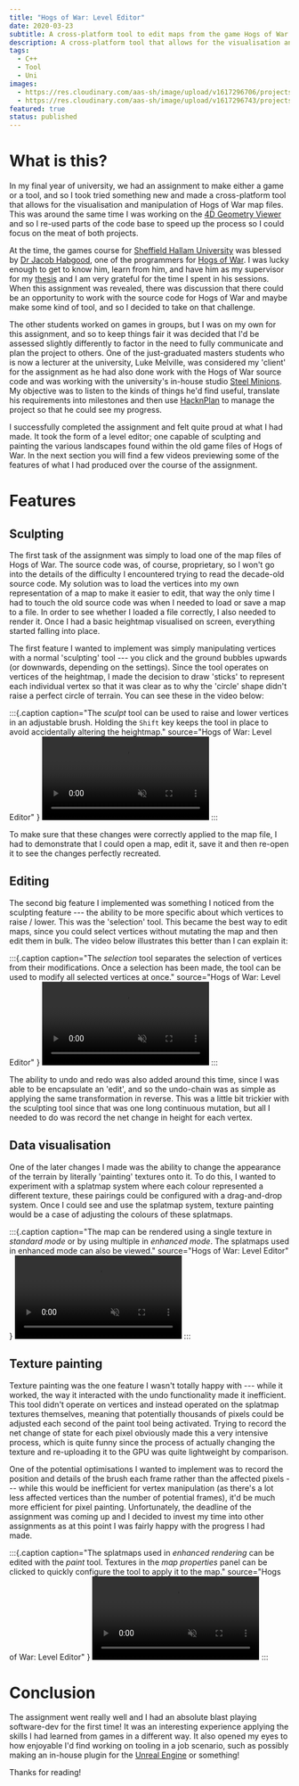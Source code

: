 ```yaml
---
title: "Hogs of War: Level Editor"
date: 2020-03-23
subtitle: A cross-platform tool to edit maps from the game Hogs of War (2000).
description: A cross-platform tool that allows for the visualisation and manipulation of Hogs of War map files.
tags:
  - C++
  - Tool
  - Uni
images:
  - https://res.cloudinary.com/aas-sh/image/upload/v1617296706/projects/hogs_of_war_level_editor/thumbnail_qiom9m.png
  - https://res.cloudinary.com/aas-sh/image/upload/v1617296743/projects/hogs_of_war_level_editor/screenshot_uk6iiq.png
featured: true
status: published
---
```


# What is this?

In my final year of university, we had an assignment to make either a game or a tool, and so I took tried something new and made a cross-platform tool that allows for the visualisation and manipulation of Hogs of War map files. This was around the same time I was working on the [4D Geometry Viewer](/project/4d-geometry-viewer) and so I re-used parts of the code base to speed up the process so I could focus on the meat of both projects.

At the time, the games course for [Sheffield Hallam University](https://www.shu.ac.uk/) was blessed by [Dr Jacob Habgood](https://www.shu.ac.uk/about-us/our-people/staff-profiles/jacob-habgood), one of the programmers for [Hogs of War](https://en.wikipedia.org/wiki/Hogs_of_War). I was lucky enough to get to know him, learn from him, and have him as my supervisor for my [thesis](/project/thesis) and I am very grateful for the time I spent in his sessions. When this assignment was revealed, there was discussion that there could be an opportunity to work with the source code for Hogs of War and maybe make some kind of tool, and so I decided to take on that challenge. 

The other students worked on games in groups, but I was on my own for this assignment, and so to keep things fair it was decided that I'd be assessed slightly differently to factor in the need to fully communicate and plan the project to others. One of the just-graduated masters students who is now a lecturer at the university, Luke Melville, was considered my 'client' for the assignment as he had also done work with the Hogs of War source code and was working with the university's in-house studio [Steel Minions](http://steelminions.com/). My objective was to listen to the kinds of things he'd find useful, translate his requirements into milestones and then use [HacknPlan](https://hacknplan.com/) to manage the project so that he could see my progress.

I successfully completed the assignment and felt quite proud at what I had made. It took the form of a level editor; one capable of sculpting and painting the various landscapes found within the old game files of Hogs of War. In the next section you will find a few videos previewing some of the features of what I had produced over the course of the assignment.

# Features

## Sculpting

The first task of the assignment was simply to load one of the map files of Hogs of War. The source code was, of course, proprietary, so I won't go into the details of the difficulty I encountered trying to read the decade-old source code. My solution was to load the vertices into my own representation of a map to make it easier to edit, that way the only time I had to touch the old source code was when I needed to load or save a map to a file. In order to see whether I loaded a file correctly, I also needed to render it. Once I had a basic heightmap visualised on screen, everything started falling into place.

The first feature I wanted to implement was simply manipulating vertices with a normal 'sculpting' tool --- you click and the ground bubbles upwards (or downwards, depending on the settings). Since the tool operates on vertices of the heightmap, I made the decision to draw 'sticks' to represent each individual vertex so that it was clear as to why the 'circle' shape didn't raise a perfect circle of terrain. You can see these in the video below:

:::{.caption
  caption="The *sculpt* tool can be used to raise and lower vertices in an adjustable brush. Holding the `Shift` key keeps the tool in place to avoid accidentally altering the heightmap."
  source="Hogs of War: Level Editor"
}
<video src="https://res.cloudinary.com/aas-sh/video/upload/v1623691315/projects/hogs_of_war_level_editor/sculpt.mkv" autoplay muted loop controls></video>
:::

To make sure that these changes were correctly applied to the map file, I had to demonstrate that I could open a map, edit it, save it and then re-open it to see the changes perfectly recreated.


## Editing

The second big feature I implemented was something I noticed from the sculpting feature --- the ability to be more specific about which vertices to raise / lower. This was the 'selection' tool. This became the best way to edit maps, since you could select vertices without mutating the map and then edit them in bulk. The video below illustrates this better than I can explain it:

:::{.caption
  caption="The *selection* tool separates the selection of vertices from their modifications. Once a selection has been made, the tool can be used to modify all selected vertices at once."
  source="Hogs of War: Level Editor"
}
<video src="https://res.cloudinary.com/aas-sh/video/upload/v1623691328/projects/hogs_of_war_level_editor/select.mkv" autoplay muted loop controls></video>
:::

The ability to undo and redo was also added around this time, since I was able to be encapsulate an 'edit', and so the undo-chain was as simple as applying the same transformation in reverse. This was a little bit trickier with the sculpting tool since that was one long continuous mutation, but all I needed to do was record the net change in height for each vertex.

## Data visualisation

One of the later changes I made was the ability to change the appearance of the terrain by literally 'painting' textures onto it. To do this, I wanted to experiment with a splatmap system where each colour represented a different texture, these pairings could be configured with a drag-and-drop system. Once I could see and use the splatmap system, texture painting would be a case of adjusting the colours of these splatmaps.

:::{.caption
  caption="The map can be rendered using a single texture in *standard mode* or by using multiple in *enhanced mode*. The splatmaps used in enhanced mode can also be viewed."
  source="Hogs of War: Level Editor"
}
<video src="https://res.cloudinary.com/aas-sh/video/upload/v1623691330/projects/hogs_of_war_level_editor/modes.mp4" autoplay muted loop controls></video>
:::

## Texture painting

Texture painting was the one feature I wasn't totally happy with --- while it worked, the way it interacted with the undo functionality made it inefficient. This tool didn't operate on vertices and instead operated on the splatmap textures themselves, meaning that potentially thousands of pixels could be adjusted each second of the paint tool being activated. Trying to record the net change of state for each pixel obviously made this a very intensive process, which is quite funny since the process of actually changing the texture and re-uploading it to the GPU was quite lightweight by comparison.

One of the potential optimisations I wanted to implement was to record the position and details of the brush each frame rather than the affected pixels --- while this would be inefficient for vertex manipulation (as there's a lot less affected vertices than the number of potential frames), it'd be much more efficient for pixel painting. Unfortunately, the deadline of the assignment was coming up and I decided to invest my time into other assignments as at this point I was fairly happy with the progress I had made.

:::{.caption
  caption="The splatmaps used in *enhanced rendering* can be edited with the *paint* tool. Textures in the *map properties* panel can be clicked to quickly configure the tool to apply it to the map."
  source="Hogs of War: Level Editor"
}
<video src="https://res.cloudinary.com/aas-sh/video/upload/v1623691348/projects/hogs_of_war_level_editor/paint.mp4" autoplay muted loop controls></video>
:::

# Conclusion

The assignment went really well and I had an absolute blast playing software-dev for the first time! It was an interesting experience applying the skills I had learned from games in a different way. It also opened my eyes to how enjoyable I'd find working on tooling in a job scenario, such as possibly making an in-house plugin for the [Unreal Engine](https://www.unrealengine.com/) or something!

Thanks for reading!
